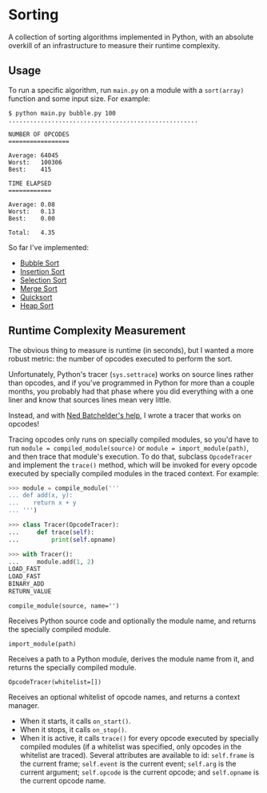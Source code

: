 # Sorting

A collection of sorting algorithms implemented in Python, with an absolute overkill of an infrastructure to
measure their runtime complexity.

## Usage

To run a specific algorithm, run ``main.py`` on a module with a ``sort(array)`` function and some input size.
For example:

```shell
$ python main.py bubble.py 100
.....................................................

NUMBER OF OPCODES
=================

Average: 64045
Worst:   100306
Best:    415

TIME ELAPSED
============

Average: 0.08
Worst:   0.13
Best:    0.00

Total:   4.35
```

So far I've implemented:

- [Bubble Sort](https://en.wikipedia.org/wiki/Bubble_sort)
- [Insertion Sort](https://en.wikipedia.org/wiki/Insertion_sort)
- [Selection Sort](https://en.wikipedia.org/wiki/Selection_sort)
- [Merge Sort](https://en.wikipedia.org/wiki/Merge_sort)
- [Quicksort](https://en.wikipedia.org/wiki/Quicksort)
- [Heap Sort](https://en.wikipedia.org/wiki/Heapsort)

## Runtime Complexity Measurement

The obvious thing to measure is runtime (in seconds), but I wanted a more robust metric: the number of opcodes
executed to perform the sort.

Unfortunately, Python's tracer (``sys.settrace``) works on source lines rather than opcodes, and if you've programmed
in Python for more than a couple months, you probably had that phase where you did everything with a one liner and know
that sources lines mean very little.

Instead, and with [Ned Batchelder's help](https://nedbatchelder.com/blog/200804/wicked_hack_python_bytecode_tracing.html),
I wrote a tracer that works on opcodes! 

Tracing opcodes only runs on specially compiled modules, so you'd have to run ``module = compiled_module(source)``
or ``module = import_module(path)``, and then trace that module's execution. To do that, subclass ``OpcodeTracer``
and implement the ``trace()`` method, which will be invoked for every opcode executed by specially compiled modules
in the traced context. For example:

```python
>>> module = compile_module('''
... def add(x, y):
...    return x + y
... ''')

>>> class Tracer(OpcodeTracer):
...     def trace(self):
...         print(self.opname)

>>> with Tracer():
...     module.add(1, 2)
LOAD_FAST
LOAD_FAST
BINARY_ADD
RETURN_VALUE
```

``compile_module(source, name='')``

Receives Python source code and optionally the module name, and returns the specially compiled module.

``import_module(path)``

Receives a path to a Python module, derives the module name from it, and returns the specially compiled module.

``OpcodeTracer(whitelist=[])``

Receives an optional whitelist of opcode names, and returns a context manager.
- When it starts, it calls ``on_start()``.
- When it stops, it calls ``on_stop()``.
- When it is active, it calls ``trace()`` for every opcode executed by specially compiled modules (if a whitelist
  was specified, only opcodes in the whitelist are traced). Several attributes are available to id: ``self.frame``
  is the current frame; ``self.event`` is the current event; ``self.arg`` is the current argument; ``self.opcode``
  is the current opcode; and ``self.opname`` is the current opcode name.
